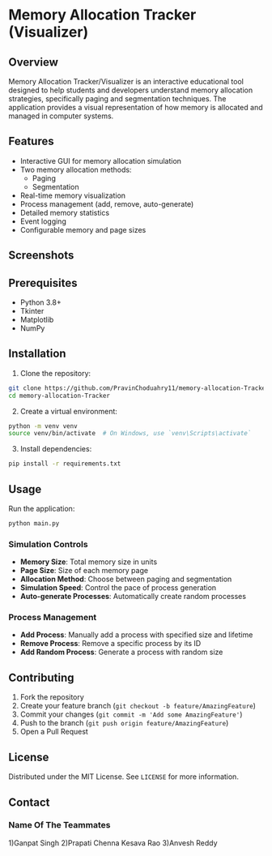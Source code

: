 # Memory Allocation Tracker (Visualizer)

## Overview
Memory Allocation Tracker/Visualizer is an interactive educational tool designed to help students and developers understand memory allocation strategies, specifically paging and segmentation techniques. The application provides a visual representation of how memory is allocated and managed in computer systems.

## Features
- Interactive GUI for memory allocation simulation
- Two memory allocation methods:
  - Paging
  - Segmentation
- Real-time memory visualization
- Process management (add, remove, auto-generate)
- Detailed memory statistics
- Event logging
- Configurable memory and page sizes

## Screenshots




## Prerequisites
- Python 3.8+
- Tkinter
- Matplotlib
- NumPy

## Installation

1. Clone the repository:
```bash
git clone https://github.com/PravinChoduahry11/memory-allocation-Tracker.git
cd memory-allocation-Tracker
```

2. Create a virtual environment:
```bash
python -m venv venv
source venv/bin/activate  # On Windows, use `venv\Scripts\activate`
```

3. Install dependencies:
```bash
pip install -r requirements.txt
```

## Usage
Run the application:
```bash
python main.py
```

### Simulation Controls
- **Memory Size**: Total memory size in units
- **Page Size**: Size of each memory page
- **Allocation Method**: Choose between paging and segmentation
- **Simulation Speed**: Control the pace of process generation
- **Auto-generate Processes**: Automatically create random processes

### Process Management
- **Add Process**: Manually add a process with specified size and lifetime
- **Remove Process**: Remove a specific process by its ID
- **Add Random Process**: Generate a process with random size

## Contributing
1. Fork the repository
2. Create your feature branch (`git checkout -b feature/AmazingFeature`)
3. Commit your changes (`git commit -m 'Add some AmazingFeature'`)
4. Push to the branch (`git push origin feature/AmazingFeature`)
5. Open a Pull Request

## License
Distributed under the MIT License. See `LICENSE` for more information.

## Contact
### Name Of The Teammates
1)Ganpat Singh
2)Prapati Chenna Kesava Rao
3)Anvesh Reddy
